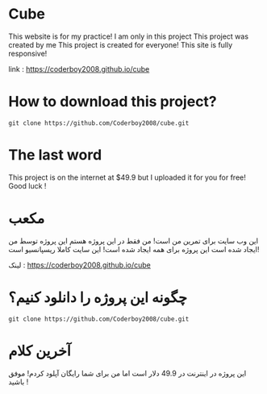 # Cube

This website is for my practice!
I am only in this project
This project was created by me
This project is created for everyone!
This site is fully responsive!

link : https://coderboy2008.github.io/cube

# How to download this project?

```
git clone https://github.com/Coderboy2008/cube.git
```

# The last word

This project is on the internet at $49.9 but I uploaded it for you for free!
Good luck !


# مکعب

این وب سایت برای تمرین من است!
من فقط در این پروژه هستم
این پروژه توسط من ایجاد شده است
این پروژه  برای همه ایجاد شده است!
این سایت کاملا ریسپانسیو است!

لینک : https://coderboy2008.github.io/cube

# چگونه این پروژه را دانلود کنیم؟

```
git clone https://github.com/Coderboy2008/cube.git
```

# آخرین کلام

این پروژه در اینترنت در 49.9 دلار است اما من برای شما رایگان آپلود کردم!
موفق باشید !
